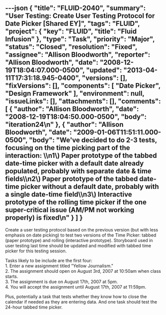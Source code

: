 ---json
{
  "title": "FLUID-2040",
  "summary": "User Testing: Create User Testing Protocol for Date Picker [Shared EY]",
  "tags": "FLUID",
  "project": {
    "key": "FLUID",
    "title": "Fluid Infusion"
  },
  "type": "Task",
  "priority": "Major",
  "status": "Closed",
  "resolution": "Fixed",
  "assignee": "Allison Bloodworth",
  "reporter": "Allison Bloodworth",
  "date": "2008-12-19T18:04:07.000-0500",
  "updated": "2013-04-11T17:31:18.945-0400",
  "versions": [],
  "fixVersions": [],
  "components": [
    "Date Picker",
    "Design Framework"
  ],
  "environment": null,
  "issueLinks": [],
  "attachments": [],
  "comments": [
    {
      "author": "Allison Bloodworth",
      "date": "2008-12-19T18:04:50.000-0500",
      "body": "iteration24\n"
    },
    {
      "author": "Allison Bloodworth",
      "date": "2009-01-06T11:51:11.000-0500",
      "body": "We've decided to do 2-3 tests, focusing on the time picking part of the interaction: \\\n1\\) Paper prototype of the tabbed date-time picker with a default date already populated, probably with separate date & time fields\\\n2\\) Paper prototype of the tabbed date-time picker without a default date, probably with a single date-time field\\\n3\\) Interactive prototype of the rolling time picker if the one super-critical issue (AM/PM not working properly) is fixed\n"
    }
  ]
}
---
Create a user testing protocol based on the previous version (but with less emphasis on date picking) to test two versions of the Time Picker: tabbed (paper prototype) and rolling (interactive prototype). Storyboard used in user testing last time should be updated and modified with tabbed time picker for this testing session.

Tasks likely to be include are the first four:\
1\. Enter a new assignment titled "Yellow Journalism."\
2\. The assignment should open on August 3rd, 2007 at 10:50am when class starts.\
3\. The assignment is due on August 17th, 2007 at 5pm.\
4\. You will accept the assignment until August 17th, 2007 at 11:59pm.

Plus, potentially a task that tests whether they know how to close the calendar if needed as they are entering data. And one task should test the 24-hour tabbed time picker.

        